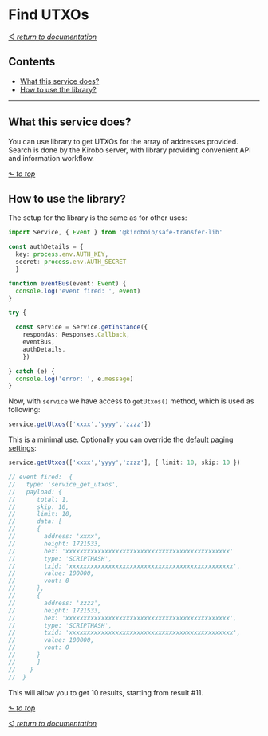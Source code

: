 # Find UTXOs

[◅ _return to documentation_](documentation.md)

## Contents

- [What this service does?](#what-this-service-does)
- [How to use the library?](#how-to-use-the-library)

---

## What this service does?

You can use library to get UTXOs for the array of addresses provided. Search is done by the Kirobo server, with library providing convenient API and information workflow.

[⬑ _to top_](#find-utxos)

## How to use the library?

The setup for the library is the same as for other uses:

```TypeScript
import Service, { Event } from '@kiroboio/safe-transfer-lib'

const authDetails = {
  key: process.env.AUTH_KEY,
  secret: process.env.AUTH_SECRET
  }

function eventBus(event: Event) {
  console.log('event fired: ', event)
}

try {

  const service = Service.getInstance({
    respondAs: Responses.Callback,
    eventBus,
    authDetails,
    })

} catch (e) {
  console.log('error: ', e.message)
}
```

Now, with ```service``` we have access to ```getUtxos()``` method, which is used as following:

```TypeScript
service.getUtxos(['xxxx','yyyy','zzzz'])
```

This is a minimal use. Optionally you can override the [default paging settings](query_options.md#paging):

```TypeScript
service.getUtxos(['xxxx','yyyy','zzzz'], { limit: 10, skip: 10 })

// event fired:  {
//   type: 'service_get_utxos',
//   payload: {
//      total: 1,
//      skip: 10,
//      limit: 10,
//      data: [
//      {
//        address: 'xxxx',
//        height: 1721533,
//        hex: 'xxxxxxxxxxxxxxxxxxxxxxxxxxxxxxxxxxxxxxxxxxxxxx'
//        type: 'SCRIPTHASH',
//        txid: 'xxxxxxxxxxxxxxxxxxxxxxxxxxxxxxxxxxxxxxxxxxxxxx',
//        value: 100000,
//        vout: 0
//      },
//      {
//        address: 'zzzz',
//        height: 1721533,
//        hex: 'xxxxxxxxxxxxxxxxxxxxxxxxxxxxxxxxxxxxxxxxxxxxxx',
//        type: 'SCRIPTHASH',
//        txid: 'xxxxxxxxxxxxxxxxxxxxxxxxxxxxxxxxxxxxxxxxxxxxxx',
//        value: 100000,
//        vout: 0
//      }
//      ]
//    }
//  }

```

This will allow you to get 10 results, starting from result #11.

[⬑ _to top_](#find-utxos)

[◅ _return to documentation_](documentation.md)
